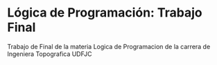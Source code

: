# Lógica de Programación: Trabajo Final
Trabajo de Final de la materia Logica de Programacion de la carrera de Ingeniera Topografica UDFJC
